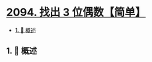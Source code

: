 # [2094. 找出 3 位偶数【简单】](https://github.com/tnotesjs/TNotes.leetcode/tree/main/notes/2094.%20%E6%89%BE%E5%87%BA%203%20%E4%BD%8D%E5%81%B6%E6%95%B0%E3%80%90%E7%AE%80%E5%8D%95%E3%80%91)

<!-- region:toc -->

- [1. 📝 概述](#1--概述)

<!-- endregion:toc -->

## 1. 📝 概述
